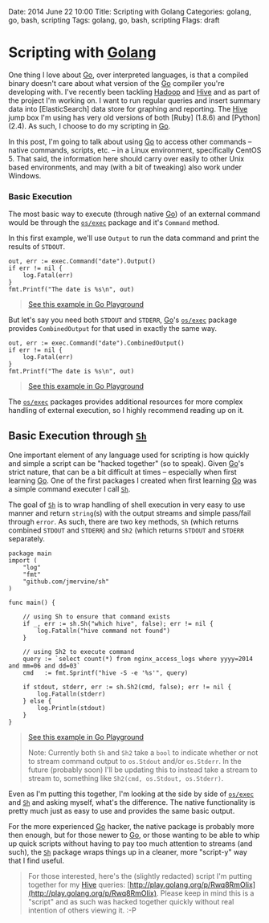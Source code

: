Date: 2014 June 22 10:00
Title: Scripting with Golang
Categories: golang, go, bash, scripting
Tags: golang, go, bash, scripting
Flags: draft

# Scripting with [Golang][Go]

One thing I love about [Go], over interpreted languages, is that a compiled binary doesn't care about what version of the [Go] compiler you're developing with. I've recently been tackling [Hadoop] and [Hive] and as part of the project I'm working on. I want to run regular queries and insert summary data into [ElasticSearch] data store for graphing and reporting. The [Hive] jump box I'm using has very old versions of both [Ruby] (1.8.6) and [Python] (2.4). As such, I choose to do my scripting in [Go].

In this post, I'm going to talk about using [Go] to access other commands &ndash; native commands, scripts, etc. &ndash; in a Linux environment, specifically CentOS 5. That said, the information here should carry over easily to other Unix based environments, and may (with a bit of tweaking) also work under Windows.

### Basic Execution

The most basic way to execute (through native [Go]) of an external command would be through the [`os/exec`] package and it's `Command` method.

In this first example, we'll use `Output` to run the data command and print the results of `STDOUT`.

	out, err := exec.Command("date").Output()
	if err != nil {
		log.Fatal(err)
	}
	fmt.Printf("The date is %s\n", out)

> [See this example in Go Playground](http://play.golang.org/p/1-kCAKb5hN)

But let's say you need both `STDOUT` and `STDERR`, [Go]'s [`os/exec`] package provides `CombinedOutput` for that used in exactly the same way.

	out, err := exec.Command("date").CombinedOutput()
	if err != nil {
		log.Fatal(err)
	}
	fmt.Printf("The date is %s\n", out)

> [See this example in Go Playground](http://play.golang.org/p/jrVF-WDwXS)

The [`os/exec`] packages provides additional resources for more complex handling of external execution, so I highly recommend reading up on it.


## Basic Execution through [`Sh`]

One important element of any language used for scripting is how quickly and simple a script can be "hacked together" (so to speak). Given [Go]'s strict nature, that can be a bit difficult at times &ndash; especially when first learning [Go]. One of the first packages I created when first learning [Go] was a simple command executer I call [`Sh`].

The goal of [`Sh`] is to wrap handling of shell execution in very easy to use manner and return `string`(s) with the output streams and simple pass/fail through `error`. As such, there are two key methods, `Sh` (which returns combined `STDOUT` and `STDERR`) and `Sh2` (which returns `STDOUT` and `STDERR` separately.

    package main
    import (
        "log"
        "fmt"
        "github.com/jmervine/sh"
    )

    func main() {

        // using Sh to ensure that command exists
        if _, err := sh.Sh("which hive", false); err != nil {
            log.Fatalln("hive command not found")
        }

        // using Sh2 to execute command
        query := `select count(*) from nginx_access_logs where yyyy=2014 and mm=06 and dd=03`
        cmd   := fmt.Sprintf("hive -S -e '%s'", query)

        if stdout, stderr, err := sh.Sh2(cmd, false); err != nil {
            log.Fatalln(stderr)
        } else {
            log.Println(stdout)
        }
    }

> [See this example in Go Playground](http://play.golang.org/p/OHsSTJ68N7)
>
> Note: Currently both `Sh` and `Sh2` take a `bool` to indicate whether or not to stream command output to `os.Stdout` and/or `os.Stderr`. In the future (probably soon) I'll be updating this to instead take a stream to stream to, something like `Sh2(cmd, os.Stdout, os.Stderr)`.

Even as I'm putting this together, I'm looking at the side by side of [`os/exec`] and [`Sh`] and asking myself, what's the difference. The native functionality is pretty much just as easy to use and provides the same basic output.

For the more experienced [Go] hacker, the native package is probably more then enough, but for those newer to [Go], or those wanting to be able to whip up quick scripts without having to pay too much attention to streams (and such), the [`Sh`] package wraps things up in a cleaner, more "script-y" way that I find useful.

> For those interested, here's the (slightly redacted) script I'm putting together for my [Hive] queries: [http://play.golang.org/p/Rwq8RmOIix](http://play.golang.org/p/Rwq8RmOIix). Please keep in mind this is a "script" and as such was hacked together quickly without real intention of others viewing it. :-P


[Go]: http://golang.org/
[`os/exec`]: http://godoc.org/os/exec/
[`Sh`]: http://godoc.org/github.com/jmervine/sh
[Hadoop]: http://hadoop.apache.org/
[Hive]: https://hive.apache.org/

